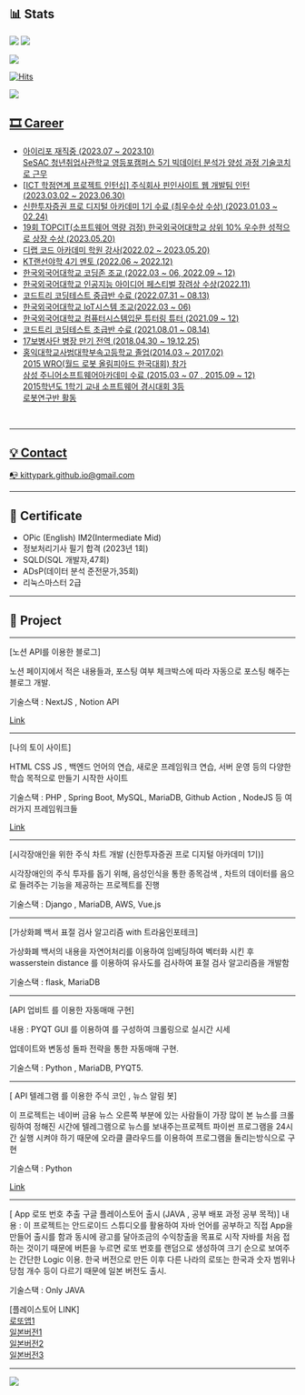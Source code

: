<h2>📊 Stats </h2> 

<img src = "https://mazassumnida.wtf/api/v2/generate_badge?boj=tjdwns9574"/> <img src = "https://mazandi.herokuapp.com/api?handle=tjdwns9574&theme=cold"/>

<img src = "https://github-readme-stats.vercel.app/api/top-langs/?username=KittyPark&langs_count=10&hide=html,scss,css,shell,markdown,Ruby&layout=compact&theme=dracula"/>   

[![Hits](https://hits.seeyoufarm.com/api/count/incr/badge.svg?url=https%3A%2F%2Fgithub.com%2FKittyPark&count_bg=%23CC76FF&title_bg=%23FF6E6E&icon=github.svg&icon_color=%23FFFFFF&title=hits&edge_flat=false)](https://github.com/KittyPark)

<a href="https://www.buymeacoffee.com/kittyparkgW"><img src="https://img.buymeacoffee.com/button-api/?text=Buy me a coffee&emoji=&slug=kittyparkgW&button_colour=FFDD00&font_colour=000000&font_family=Cookie&outline_colour=000000&coffee_colour=ffffff" />


## 🎞 Career
- 아이리포 재직중 (2023.07 ~ 2023.10)  
      SeSAC 청년취업사관학교 영등포캠퍼스 5기 빅데이터 분석가 양성 과정 기술코치로 근무
- [ICT 학점연계 프로젝트 인턴십] 주식회사 핀인사이트 웹 개발팀 인턴 (2023.03.02 ~ 2023.06.30)
- 신한투자증권 프로 디지털 아카데미 1기 수료 (최우수상 수상) (2023.01.03 ~ 02.24)
- 19회 TOPCIT(소프트웨어 역량 검정) 한국외국어대학교 상위 10% 우수한 성적으로 상장 수상 (2023.05.20)
- 디랩 코드 아카데미 학원 강사(2022.02 ~ 2023.05.20)
- KT랜선야학 4기 멘토 (2022.06 ~ 2022.12)
- 한국외국어대학교 코딩존 조교 (2022.03 ~ 06, 2022.09 ~ 12)
- 한국외국어대학교 인공지능 아이디어 페스티벌 장려상 수상(2022.11)
- 코드트리 코딩테스트 중급반 수료 (2022.07.31 ~ 08.13)
- 한국외국어대학교 IoT시스템 조교(2022.03 ~ 06)
- 한국외국어대학교 컴퓨터시스템입문 튜터링 튜터 (2021.09 ~ 12)
- 코드트리 코딩테스트 초급반 수료 (2021.08.01 ~ 08.14)
- 17보병사단 병장 만기 전역 (2018.04.30 ~ 19.12.25)
- 홍익대학교사범대학부속고등학교 졸업(2014.03 ~ 2017.02)  
     2015 WRO(월드 로봇 올림피아드 한국대회) 참가  
     삼성 주니어소프트웨어아카데미 수료 (2015.03 ~ 07 , 2015.09 ~ 12)  
     2015학년도 1학기 교내 소프트웨어 경시대회 3등  
     로봇연구반 활동  
<br>

---

## 💡 Contact
📭  kittypark.github.io@gmail.com 

---

## 📑 Certificate
- OPic (English) IM2(Intermediate Mid)
- 정보처리기사 필기 합격 (2023년 1회)
- SQLD(SQL 개발자,47회)
- ADsP(데이터 분석 준전문가,35회)
- 리눅스마스터 2급


---


## 🎁   Project
---
[노션 API를 이용한 블로그]

노션 페이지에서 적은 내용들과, 포스팅 여부 체크박스에 따라 자동으로 포스팅 해주는 블로그 개발.

기술스택 : NextJS , Notion API

[Link](https://log.rainclouds.xyz)

---
[나의 토이 사이트]

HTML CSS JS , 백엔드 언어의 연습, 새로운 프레임워크 연습, 서버 운영 등의 다양한 학습 목적으로 만들기 시작한 사이트

기술스택 : PHP , Spring Boot, MySQL, MariaDB, Github Action , NodeJS 등 여러가지 프레임워크들

[Link](https://toy.rainclouds.xyz)

---
[시각장애인을 위한 주식 차트 개발 (신한투자증권 프로 디지털 아카데미 1기)]

시각장애인의 주식 투자를 돕기 위해, 음성인식을 통한 종목검색 , 차트의 데이터를 음으로 들려주는 기능을 제공하는 프로젝트를 진행

기술스택 : Django , MariaDB, AWS, Vue.js

---

[가상화폐 백서 표절 검사 알고리즘 with 트라움인포테크]

가상화폐 백서의 내용을 자연어처리를 이용하여 임베딩하여 벡터화 시킨 후 wasserstein distance 를 이용하여 유사도를 검사하여 표절 검사 알고리즘을 개발함

기술스택 : flask, MariaDB


---

[API 업비트 를 이용한 자동매매 구현]  

내용 : PYQT GUI 를 이용하여 를 구성하여 크롤링으로 실시간 시세  

업데이트와 변동성 돌파 전략을 통한 자동매매 구현.

기술스택 : Python , MariaDB, PYQT5. 

---

[ API 텔레그램 를 이용한 주식 코인 , 뉴스 알림 봇]  

이 프로젝트는 네이버 금융 뉴스 오른쪽 부분에 있는 사람들이 가장 많이 본 뉴스를 크롤링하여 정해진 시간에 텔레그램으로 뉴스를 보내주는프로젝트 파이썬 프로그램을 24시간 실행 시켜야 하기 때문에 오라클 클라우드를 이용하여 프로그램을 돌리는방식으로 구현

기술스택 : Python

[Link](https://github.com/KittyPark/News_Bot)

---

[ App 로또 번호 추출 구글 플레이스토어 출시 (JAVA , 공부 배포 과정 공부 목적)]
내용 : 이 프로젝트는 안드로이드 스튜디오를 활용하여 자바 언어를 공부하고 직접 App을 만들어 출시를 함과 동시에 광고를 달아조금의 수익창출을 목표로 시작 자바를 처음 접하는 것이기 때문에 버튼을 누르면 로또 번호를 랜덤으로 생성하여 크기 순으로 보여주는 간단한 Logic 이용. 한국 버전으로 만든 이후 다른 나라의 로또는 한국과 숫자 범위나 당첨 개수 등이 다르기 때문에 일본 버전도 출시.

기술스택 : Only JAVA

[플레이스토어 LINK]  
[로또앱1](https://play.google.com/store/apps/details?id=com.clover.lottery&pli=1)  
[일본버전1](https://play.google.com/store/apps/details?id=com.clover.lotteryjapan2) <br>
[일본버전2](https://play.google.com/store/apps/details?id=com.clover.lotteryjapan3)  <br>
[일본버전3](https://play.google.com/store/apps/details?id=com.clover.lotteryjapan)  <br>

---

<a href = "https://toss.me/kittyjun" align ="center">
    <img src="https://user-images.githubusercontent.com/71093890/224223357-8c0b7032-3a4c-484c-9593-fd2f7e2557a6.png">
</a>

